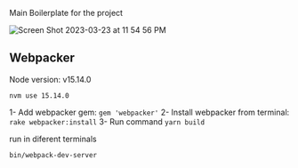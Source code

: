 Main Boilerplate for the project

![Screen Shot 2023-03-23 at 11 54 56 PM](https://user-images.githubusercontent.com/12284596/227436582-e95fb1a0-9d84-4820-8c3f-d1b36cb50bc5.png)


## Webpacker
Node version: v15.14.0
```
nvm use 15.14.0
```
1- Add webpacker gem: `gem 'webpacker'`
2- Install webpacker from terminal: `rake webpacker:install`
3- Run command `yarn build`

run in diferent terminals
```
bin/webpack-dev-server
```

